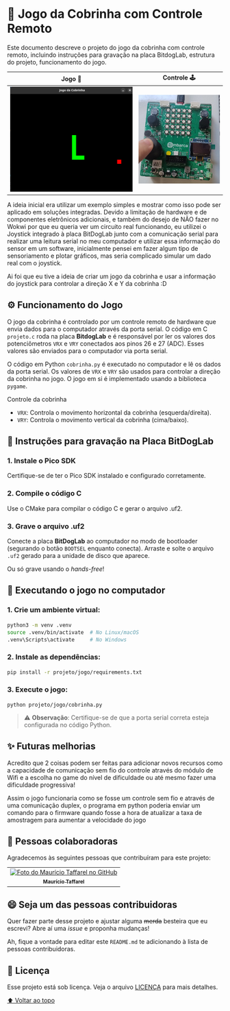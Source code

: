 # 🐍 Jogo da Cobrinha com Controle Remoto

Este documento descreve o projeto do jogo da cobrinha com controle remoto, incluindo instruções para gravação na placa BitdogLab, estrutura do projeto, funcionamento do jogo.

|                      Jogo 🐍                      |           Controle 🕹️            |
| :-----------------------------------------------: | :------------------------------: |
| ![Print do jogo da cobrinha](assets/cobrinha.png) | ![Controle](assets/controle.png) |

A ideia inicial era utilizar um exemplo simples e mostrar como isso pode ser aplicado em soluções integradas. Devido a limitação de hardware e de componentes eletrônicos adicionais, e também do desejo de NÃO fazer no Wokwi por que eu queria ver um circuito real funcionando, eu utilizei o Joystick integrado à placa BitDogLab junto com a comunicação serial para realizar uma leitura serial no meu computador e utilizar essa informação do sensor em um software, inicialmente pensei em fazer algum tipo de sensoriamento e plotar gráficos, mas seria complicado simular um dado real com o joystick.

Ai foi que eu tive a ideia de criar um jogo da cobrinha e usar a informação do joystick para controlar a direção X e Y da cobrinha :D

## ⚙️ Funcionamento do Jogo

O jogo da cobrinha é controlado por um controle remoto de hardware que envia dados para o computador através da porta serial. O código em C `projeto.c` roda na placa **BitdogLab** e é responsável por ler os valores dos potenciômetros `VRX` e `VRY` conectados aos pinos 26 e 27 (ADC). Esses valores são enviados para o computador via porta serial.

O código em Python `cobrinha.py` é executado no computador e lê os dados da porta serial. Os valores de `VRX` e `VRY` são usados para controlar a direção da cobrinha no jogo. O jogo em si é implementado usando a biblioteca `pygame`.

Controle da cobrinha

- `VRX`: Controla o movimento horizontal da cobrinha (esquerda/direita).
- `VRY`: Controla o movimento vertical da cobrinha (cima/baixo).

## 📌 Instruções para gravação na Placa BitDogLab

### 1. Instale o Pico SDK

Certifique-se de ter o Pico SDK instalado e configurado corretamente.

### 2. Compile o código C

Use o CMake para compilar o código C e gerar o arquivo .uf2.

### 3. Grave o arquivo .uf2

Conecte a placa **BitDogLab** ao computador no modo de bootloader (segurando o botão `BOOTSEL` enquanto conecta). Arraste e solte o arquivo `.uf2` gerado para a unidade de disco que aparece.

Ou só grave usando o _hands-free_!

## 📌 Executando o jogo no computador

### 1. Crie um ambiente virtual:

```bash
python3 -m venv .venv
source .venv/bin/activate  # No Linux/macOS
.venv\Scripts\activate     # No Windows
```

### 2. Instale as dependências:

```bash
pip install -r projeto/jogo/requirements.txt
```

### 3. Execute o jogo:

```
python projeto/jogo/cobrinha.py
```

> ⚠️ **Observação**:
> Certifique-se de que a porta serial correta esteja configurada no código Python.

## ✨ Futuras melhorias

Acredito que 2 coisas podem ser feitas para adicionar novos recursos como a capacidade de comunicação sem fio do controle através do módulo de Wifi e a escolha no game do nível de dificuldade ou até mesmo fazer uma dificuldade progressiva!

Assim o jogo funcionaria como se fosse um controle sem fio e através de uma comunicação duplex, o programa em python poderia enviar um comando para o firmware quando fosse a hora de atualizar a taxa de amostragem para aumentar a velocidade do jogo

## 🤝 Pessoas colaboradoras

Agradecemos às seguintes pessoas que contribuíram para este projeto:

<table>
  <tr>
    <td align="center">
      <a href="https://github.com/taffarel55">
        <img src="https://avatars3.githubusercontent.com/u/18634201" width="100px;" alt="Foto do Maurício Taffarel no GitHub"/><br>
        <sub>
          <b>Maurício Taffarel</b>
        </sub>
      </a>
    </td>
    <!--
    <td align="center">
      <a href="#">
        <img src="https://s2.glbimg.com/FUcw2usZfSTL6yCCGj3L3v3SpJ8=/smart/e.glbimg.com/og/ed/f/original/2019/04/25/zuckerberg_podcast.jpg" width="100px;" alt="Foto do Mark Zuckerberg"/><br>
        <sub>
          <b>Mark Zuckerberg</b>
        </sub>
      </a>
    </td>
    <td align="center">
      <a href="#">
        <img src="https://miro.medium.com/max/360/0*1SkS3mSorArvY9kS.jpg" width="100px;" alt="Foto do Steve Jobs"/><br>
        <sub>
          <b>Steve Jobs</b>
        </sub>
      </a>
    </td>
    -->
  </tr>
</table>

## 😄 Seja um das pessoas contribuidoras<br>

Quer fazer parte desse projeto e ajustar alguma ~~merda~~ besteira que eu escrevi? Abre aí uma _issue_ e proponha mudanças!

Ah, fique a vontade para editar este `README.md` te adicionando à lista de pessoas contribuidoras.

## 📝 Licença

Esse projeto está sob licença. Veja o arquivo [LICENÇA](LICENSE) para mais detalhes.

[⬆ Voltar ao topo](#inicio)<br>
